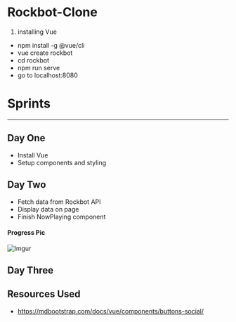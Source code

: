 # Rockbot-Clone

1) installing Vue

- npm install -g @vue/cli
- vue create rockbot
- cd rockbot
- npm run serve
- go to localhost:8080

# Sprints
---
## Day One
- Install Vue
- Setup components and styling

## Day Two
- Fetch data from Rockbot API
- Display data on page
- Finish NowPlaying component
#### Progress Pic
![Imgur](https://i.imgur.com/jvJLmW4.png)

## Day Three


Resources Used
---
- https://mdbootstrap.com/docs/vue/components/buttons-social/